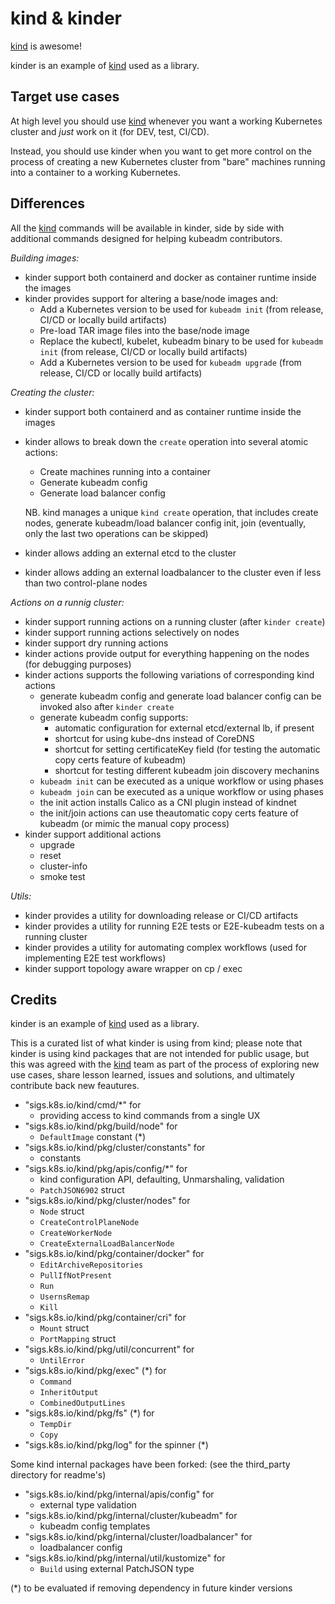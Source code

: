 # kind & kinder

[kind](https://github.com/kubernetes-sigs/kind) is awesome!

kinder is an example of [kind](https://github.com/kubernetes-sigs/kind) used as a library.

## Target use cases

At high level you should use [kind](https://github.com/kubernetes-sigs/kind) whenever you want
a working Kubernetes cluster and _just_ work on it (for DEV, test, CI/CD).

Instead, you should use kinder when you want to get more control on the process of creating a
new Kubernetes cluster from "bare" machines running into a container to a working Kubernetes.

## Differences

All the [kind](https://github.com/kubernetes-sigs/kind) commands will be available in kinder,
side by side with additional commands designed for helping kubeadm contributors.

_Building images:_
- kinder support both containerd and docker as container runtime inside the images
- kinder provides support for altering a base/node images and:
     - Add a Kubernetes version to be used for `kubeadm init` (from release, CI/CD or locally build artifacts)
     - Pre-load  TAR image files into the base/node image
     - Replace the kubectl, kubelet, kubeadm binary to be used for `kubeadm init` (from release, CI/CD or locally
       build artifacts)
     - Add a Kubernetes version to be used for `kubeadm upgrade` (from release, CI/CD or locally build artifacts)

_Creating the cluster:_
- kinder support both containerd and as container runtime inside the images
- kinder allows to break down the `create` operation into several atomic actions:
    - Create machines running into a container
    - Generate kubeadm config
    - Generate load balancer config

  NB. kind manages a unique `kind create` operation, that includes create nodes, generate kubeadm/load balancer
  config init, join (eventually, only the last two operations can be skipped)
- kinder allows adding an external etcd to the cluster
- kinder allows adding an external loadbalancer to the cluster even if less than two control-plane nodes

_Actions on a runnig cluster:_
- kinder support running actions on a running cluster (after `kinder create`)
- kinder support running actions selectively on nodes
- kinder support dry running actions
- kinder actions provide output for everything happening on the nodes (for debugging purposes)
- kinder actions supports the following variations of corresponding kind actions
    - generate kubeadm config and generate load balancer config can be invoked also after `kinder create`
    - generate kubeadm config supports:
        - automatic configuration for external etcd/external lb, if present
        - shortcut for using kube-dns instead of CoreDNS
        - shortcut for setting certificateKey field (for testing the automatic copy certs feature of kubeadm)
        - shortcut for testing different kubeadm join discovery mechanins
    - `kubeadm init` can be executed as a unique workflow or using phases
    - `kubeadm join` can be executed as a unique workflow or using phases
    - the init action installs Calico as a CNI plugin instead of kindnet
    - the init/join actions can use  theautomatic copy certs feature of kubeadm (or mimic the manual copy process)
- kinder support additional actions
    - upgrade
    - reset
    - cluster-info
    - smoke test

_Utils:_
- kinder provides a utility for downloading release or CI/CD artifacts
- kinder provides a utility for running E2E tests or E2E-kubeadm tests on a running cluster
- kinder provides a utility for automating complex workflows (used for implementing E2E test workflows)
- kinder support topology aware wrapper on cp / exec

## Credits

kinder is an example of [kind](https://github.com/kubernetes-sigs/kind) used as a library.

This is a curated list of what kinder is using from kind; please note that kinder is using
kind packages that are not intended for public usage, but this was agreed with the
[kind](https://github.com/kubernetes-sigs/kind) team as part of the process of exploring
new use cases, share lesson learned, issues and solutions, and ultimately contribute
back new feautures.

- "sigs.k8s.io/kind/cmd/*" for
    - providing access to kind commands from a single UX
- "sigs.k8s.io/kind/pkg/build/node" for
    - `DefaultImage` constant (*)
- "sigs.k8s.io/kind/pkg/cluster/constants" for
    - constants
- "sigs.k8s.io/kind/pkg/apis/config/*" for
    - kind configuration API, defaulting, Unmarshaling, validation
    - `PatchJSON6902` struct
- "sigs.k8s.io/kind/pkg/cluster/nodes" for
    - `Node` struct
    - `CreateControlPlaneNode`
    - `CreateWorkerNode`
    - `CreateExternalLoadBalancerNode`
- "sigs.k8s.io/kind/pkg/container/docker" for
    - `EditArchiveRepositories`
    - `PullIfNotPresent`
    - `Run`
    - `UsernsRemap`
    - `Kill`
- "sigs.k8s.io/kind/pkg/container/cri" for
    - `Mount` struct
    - `PortMapping` struct
- "sigs.k8s.io/kind/pkg/util/concurrent" for
    - `UntilError`
- "sigs.k8s.io/kind/pkg/exec" (*) for
    - `Command`
    - `InheritOutput`
    - `CombinedOutputLines`
- "sigs.k8s.io/kind/pkg/fs" (*) for
    - `TempDir`
    - `Copy`
- "sigs.k8s.io/kind/pkg/log" for the spinner (*)

Some kind internal packages have been forked:  (see the third_party directory for readme's)

- "sigs.k8s.io/kind/pkg/internal/apis/config" for
    - external type validation
- "sigs.k8s.io/kind/pkg/internal/cluster/kubeadm" for
    - kubeadm config templates
- "sigs.k8s.io/kind/pkg/internal/cluster/loadbalancer" for
    - loadbalancer config
- "sigs.k8s.io/kind/pkg/internal/util/kustomize" for
    - `Build` using external PatchJSON type

(*) to be evaluated if removing dependency in future kinder versions

